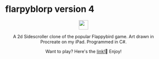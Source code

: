 # flarpyblorp version 4
<div id="header" align="center">

<img src="https://imgur.com/yHHx1xn" width="30px"/>

A 2d Sidescroller clone of the popular Flappybird game. Art drawn in Procreate on my iPad. Programmed in C#. 

Want to play? Here's the <a href="https://jinxcodex00.itch.io/flarpy-blorp">link!</a>🐤 Enjoy!
</div>
